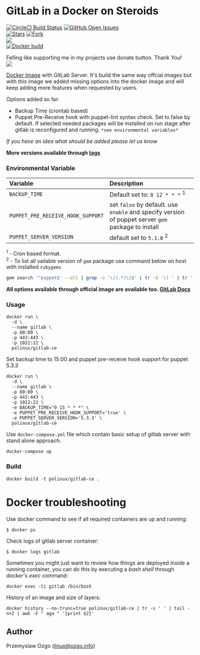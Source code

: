 # GitLab in a Docker on Steroids

[![CircleCI Build Status](https://img.shields.io/circleci/project/pozgo/docker-gitlab-ce/master.svg)](https://circleci.com/gh/pozgo/docker-gitlab-ce)
[![GitHub Open Issues](https://img.shields.io/github/issues/pozgo/docker-gitlab-ce.svg)](https://github.com/pozgo/docker-gitlab-ce/issues)  
[![Stars](https://img.shields.io/github/stars/pozgo/docker-gitlab-ce.svg?style=social&label=Stars)]()
[![Fork](https://img.shields.io/github/forks/pozgo/docker-gitlab-ce.svg?style=social&label=Fork)]()  
[![](https://img.shields.io/github/release/pozgo/docker-gitlab-ce.svg)](http://microbadger.com/images/polinux/gitlab-ce)  
[![Docker build](http://dockeri.co/image/polinux/gitlab-ce)](https://hub.docker.com/r/polinux/gitlab-ce/)

Felling like supporting me in my projects use donate button. Thank You!  
[![](https://img.shields.io/badge/donate-PayPal-blue.svg)](https://www.paypal.me/POzgo)

[Docker Image](https://registry.hub.docker.com/u/polinux/gitlab-ce/) with GitLab Server. 
It's build the same way offcial images but with this image we added missing options into the docker image and will keep adding more features when requested by users. 

Options added so far:  
- Backup Time (crontab based)  
- Puppet Pre-Receive hook with puppet-lint syntax check. Set to false by default. If selected needed packages will be installed on run stage after gitlab is reconfigured and running.
  `*see environmental variables*`

*If you have an idea what should be added please let us know*

**More versions available through [tags](https://hub.docker.com/r/polinux/gitlab-ce/tags/)**

### Environmental Variable

|Variable|Description|
|:--|:--|
|`BACKUP_TIME`|Default set to: `0 12 * * *` <sup>1</sup>|
|`PUPPET_PRE_RECEIVE_HOOK_SUPPORT`|set `false` by default. use `enable` and specify version of puppet server `gem` package to install|
|`PUPPET_SERVER_VERSION`|default set to `5.1.0` <sup>2</sup>|

<sup>1</sup> - Cron based format.  
<sup>2</sup> - To list all vailable version of `gem` package use command below on host with installed `rubygems`  

```bash
gem search '^puppet$' --all | grep -o '\((.*)\)$' | tr -d '() ' | tr ',' "\n" | sort
```

**All options available through official image are available too. [GitLab Docs](https://docs.gitlab.com/omnibus/docker/)**

### Usage

    docker run \
      -d \
      --name gitlab \
      -p 80:80 \
      -p 443:443 \
      -p 1022:22 \
      polinux/gitlab-ce

Set backup time to 15:00 and puppet pre-receive hook support for puppet 5.3.3

    docker run \
      -d \
      --name gitlab \
      -p 80:80 \
      -p 443:443 \
      -p 1022:22 \
      -e BACKUP_TIME="0 15 * * *" \
      -e PUPPET_PRE_RECEIVE_HOOK_SUPPORT='true' \
      -e PUPPET_SERVER_VERSION='5.3.3' \
      polinux/gitlab-ce

Use `docker-compose.yml` file which contain basic setup of gitlab server with stand alone approach.

    docker-compose up

### Build

    docker build -t polinux/gitlab-ce .

Docker troubleshooting
======================

Use docker command to see if all required containers are up and running:
```
$ docker ps
```

Check logs of gitlab server container:
```
$ docker logs gitlab
```

Sometimes you might just want to review how things are deployed inside a running
 container, you can do this by executing a _bash shell_ through _docker's
 exec_ command:
```
docker exec -ti gitlab /bin/bash
```

History of an image and size of layers:
```
docker history --no-trunc=true polinux/gitlab-ce | tr -s ' ' | tail -n+2 | awk -F " ago " '{print $2}'
```

## Author

Przemyslaw Ozgo (<linux@ozgo.info>)
